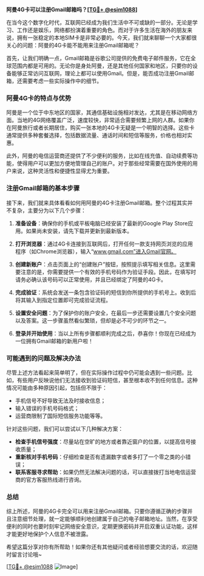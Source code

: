 **阿曼4G卡可以注册Gmail邮箱吗？[[TG💪+ @esim1088](https://t.me/s/esim1088)]**

在当今这个数字化时代，互联网已经成为我们生活中不可或缺的一部分。无论是学习、工作还是娱乐，网络都扮演着重要的角色。而对于许多生活在海外的朋友来说，拥有一张稳定的本地SIM卡是非常必要的。今天，我们就来聊聊一个大家都很关心的问题：阿曼的4G卡能不能用来注册Gmail邮箱呢？

首先，让我们明确一点，Gmail邮箱是谷歌公司提供的免费电子邮件服务，它在全球范围内都是可用的。无论你是身处阿曼，还是其他任何国家和地区，只要你的设备能够正常访问互联网，理论上都可以使用Gmail。但是，能否成功注册Gmail邮箱，还需要考虑一些实际操作中的细节。

### 阿曼4G卡的特点与优势

阿曼是一个位于中东地区的国家，其通信基础设施相对发达，尤其是在移动网络方面。当地的4G网络覆盖广泛，速度较快，非常适合需要频繁上网的人群。如果你在阿曼旅行或者长期居住，购买一张本地的4G卡无疑是一个明智的选择。这些卡通常提供多种套餐选择，包括数据流量、通话时间和短信等服务，价格也相对实惠。

此外，阿曼的电信运营商还提供了不少便利的服务，比如在线充值、自动续费等功能，使得用户可以更加方便地管理自己的账户。对于那些经常需要在国外使用的用户来说，这种灵活性和便捷性显得尤为重要。

### 注册Gmail邮箱的基本步骤

接下来，我们就来具体看看如何用阿曼的4G卡注册Gmail邮箱。整个过程其实并不复杂，主要分为以下几个步骤：

1. **准备设备**：确保你的手机或平板电脑已经安装了最新的Google Play Store应用。如果尚未安装，请先下载并更新到最新版本。
   
2. **打开浏览器**：通过4G卡连接到互联网后，打开任何一款支持网页浏览的应用程序（如Chrome浏览器），输入“www.gmail.com”进入Gmail官网。

3. **创建新账户**：点击页面上的“创建账户”按钮，按照提示填写相关信息。这里需要注意的是，你需要提供一个有效的手机号码作为验证手段。因此，在填写时请务必确认该号码可以正常使用，并且已经绑定了阿曼的4G卡。

4. **完成验证**：系统会发送一条包含验证码的短信到你所提供的手机号上。收到后将其输入到指定位置即可完成验证流程。

5. **设置安全问题**：为了保护你的账户安全，在最后一步还需要设置几个安全问题以及答案。这一步骤虽然看似繁琐，但却是必不可少的环节之一。

6. **登录并开始使用**：当以上所有步骤都顺利完成之后，恭喜你！你现在已经成为一位拥有Gmail邮箱的新用户啦！

### 可能遇到的问题及解决办法

尽管上述方法看起来简单明了，但在实际操作过程中仍可能会遇到一些问题。比如，有些用户反映说他们无法接收到验证码短信，甚至根本收不到任何信息。这种情况可能由多种原因引起，包括但不限于：

- 手机信号不好导致无法及时接收信息；
- 输入错误的手机号码格式；
- 运营商限制了国际短信服务功能等等。

针对这些问题，我们可以尝试以下几种解决方案：

- **检查手机信号强度**：尽量站在空旷的地方或者靠近窗户的位置，以提高信号接收质量；
- **重新核对手机号码**：仔细检查是否有遗漏数字或者多打了一个零之类的小错误；
- **联系客服寻求帮助**：如果仍然无法解决问题的话，可以直接拨打当地电信运营商的官方客服热线进行咨询。

### 总结

综上所述，阿曼的4G卡完全可以用来注册Gmail邮箱。只要你遵循正确的步骤并且注意细节处理，就一定能够顺利地创建属于自己的电子邮箱地址。当然，在享受便利的同时也要时刻牢记网络安全意识，定期更换密码并开启双重认证功能，这样才能更好地保护个人信息不被泄露。

希望这篇分享对你有所帮助！如果你还有其他疑问或者经验想要交流的话，欢迎随时留言讨论哦~ 

[[TG💪+ @esim1088](https://t.me/s/esim1088) ![Image](https://i.postimg.cc/4NQfJmqS/Snipaste-2025-05-13-00-14-12.png)]